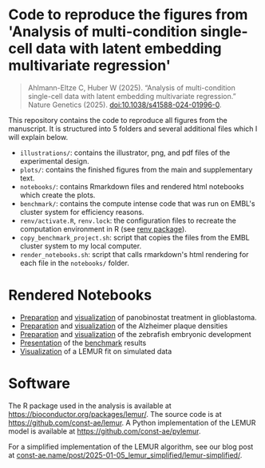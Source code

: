 # Code to reproduce the figures from 'Analysis of multi-condition single-cell data with latent embedding multivariate regression'

> Ahlmann-Eltze C, Huber W (2025).
> “Analysis of multi-condition single-cell data with latent embedding multivariate regression.” Nature Genetics (2025).
> [doi:10.1038/s41588-024-01996-0](https://doi.org/10.1038/s41588-024-01996-0).

This repository contains the code to reproduce all figures from the manuscript. It is structured into 5 folders and several additional files which I will explain below.

-   `illustrations/`: contains the illustrator, png, and pdf files of the experimental design.
-   `plots/`: contains the finished figures from the main and supplementary text.
-   `notebooks/`: contains Rmarkdown files and rendered html notebooks which create the plots.
-   `benchmark/`: contains the compute intense code that was run on EMBL's cluster system for efficiency reasons.
-   `renv/activate.R`, `renv.lock`: the configuration files to recreate the computation environment in R (see [renv package](https://rstudio.github.io/renv/)).
-   `copy_benchmark_project.sh`: script that copies the files from the EMBL cluster system to my local computer.
-   `render_notebooks.sh`: script that calls rmarkdown's html rendering for each file in the `notebooks/` folder.

# Rendered Notebooks

-   [Preparation](https://htmlpreview.github.io/?https://github.com/const-ae/lemur-Paper/blob/master/benchmark/submission/prepare_glioblastoma.html) and [visualization](https://htmlpreview.github.io/?https://github.com/const-ae/lemur-Paper/blob/master/notebooks/glioblastoma_analysis.html) of panobinostat treatment in glioblastoma. 
-   [Preparation](https://htmlpreview.github.io/?https://github.com/const-ae/lemur-Paper/blob/master/benchmark/submission/prepare_alzheimer_plaques.html) and [visualization](https://htmlpreview.github.io/?https://github.com/const-ae/lemur-Paper/blob/master/notebooks/alzheimer_plaques_analysis.html) of the Alzheimer plaque densities
-   [Preparation](https://htmlpreview.github.io/?https://github.com/const-ae/lemur-Paper/blob/master/benchmark/submission/prepare_zebrafish.html) and [visualization](https://htmlpreview.github.io/?https://github.com/const-ae/lemur-Paper/blob/master/notebooks/zebrafish_analysis.html) of the zebrafish embryonic development
-   [Presentation](https://htmlpreview.github.io/?https://github.com/const-ae/lemur-Paper/blob/master/notebooks/benchmark_results.html) of the [benchmark](https://github.com/const-ae/lemur-Paper/blob/master/benchmark/submission/submit_data_preprocessing.R) results
-   [Visualization](https://htmlpreview.github.io/?https://github.com/const-ae/lemur-Paper/blob/master/notebooks/simulation_study.html) of a LEMUR fit on simulated data

# Software

The R package used in the analysis is available at https://bioconductor.org/packages/lemur/. The source code is at https://github.com/const-ae/lemur. 
A Python implementation of the LEMUR model is available at https://github.com/const-ae/pylemur.

For a simplified implementation of the LEMUR algorithm, see our blog post at [const-ae.name/post/2025-01-05_lemur_simplified/lemur-simplified/](https://const-ae.name/post/2025-01-05_lemur_simplified/lemur-simplified/).
